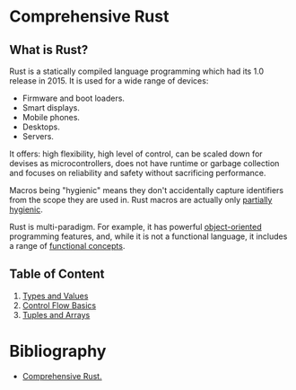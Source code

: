 # Comprehensive Rust

## What is Rust?
Rust is a statically compiled language programming which had its 1.0 release in 2015. It is used for a wide range of devices:
- Firmware and boot loaders.
- Smart displays.
- Mobile phones.
- Desktops.
- Servers.

It offers: high flexibility, high level of control, can be scaled down for devises as microcontrollers, does not have runtime or garbage collection and focuses on reliability and safety without sacrificing performance.

Macros being "hygienic" means they don't accidentally capture identifiers from the scope they are used in. Rust macros are actually only [partially hygienic](https://lukaswirth.dev/tlborm/decl-macros/minutiae/hygiene.html).

Rust is multi-paradigm. For example, it has powerful [object-oriented](https://doc.rust-lang.org/book/ch18-00-oop.html) programming features, and, while it is not a functional language, it includes a range of [functional concepts](https://doc.rust-lang.org/book/ch13-00-functional-features.html).

## Table of Content
1. [Types and Values](./fibonacci/README.md)
2. [Control Flow Basics](./collatz_sequence/README.md)
2. [Tuples and Arrays](./nested_arrays/README.md)


# Bibliography
- [Comprehensive Rust.](https://google.github.io/comprehensive-rust/control-flow-basics.html)